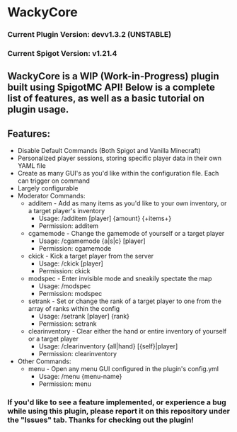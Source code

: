 # WackyCore
### Current Plugin Version: devv1.3.2 (UNSTABLE)
### Current Spigot Version: v1.21.4

## WackyCore is a WIP (Work-in-Progress) plugin built using SpigotMC API! Below is a complete list of features, as well as a basic tutorial on plugin usage.
## Features:
- Disable Default Commands (Both Spigot and Vanilla Minecraft)
- Personalized player sessions, storing specific player data in their own YAML file
- Create as many GUI's as you'd like within the configuration file. Each can trigger on command
- Largely configurable
- Moderator Commands:
    - additem - Add as many items as you'd like to your own inventory, or a target player's inventory
        - Usage: /additem [player] {amount} {+items+}
        - Permission: additem
    - cgamemode - Change the gamemode of yourself or a target player
        - Usage: /cgamemode {a|s|c} [player]
        - Permission: cgamemode
    - ckick - Kick a target player from the server
        - Usage: /ckick [player]
        - Permission: ckick
    - modspec - Enter invisible mode and sneakily spectate the map
        - Usage: /modspec
        - Permission: modspec
    - setrank - Set or change the rank of a target player to one from the array of ranks within the config
        - Usage: /setrank [player] {rank}
        - Permission: setrank
    - clearinventory - Clear either the hand or entire inventory of yourself or a target player
        - Usage: /clearinventory {all|hand} [{self}|player]
        - Permission: clearinventory
- Other Commands:
    - menu - Open any menu GUI configured in the plugin's config.yml
        - Usage: /menu {menu-name}
        - Permission: menu

### If you'd like to see a feature implemented, or experience a bug while using this plugin, please report it on this repository under the "Issues" tab. Thanks for  checking out the plugin!